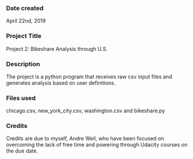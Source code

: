 ### Date created
April 22nd, 2019

### Project Title
Project 2: Bikeshare Analysis through U.S.

### Description
The project is a python program that receives raw csv input files and generates analysis based on user definitions.

### Files used
chicago.csv, new_york_city.csv, washington.csv and bikeshare.py

### Credits
Credits are due to myself, Andre Weil, who have been focused on overcoming the lack of free time and powering through Udacity courses on the due date.

